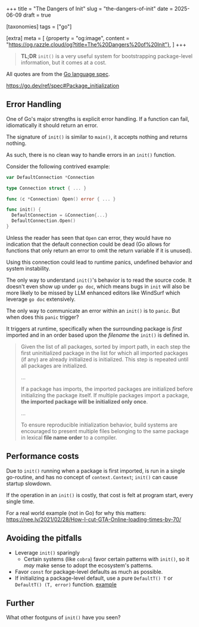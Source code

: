 +++
title = "The Dangers of Init"
slug = "the-dangers-of-init"
date = 2025-06-09
draft = true

[taxonomies]
tags = ["go"]

[extra]
meta = [
    {property = "og:image", content = "https://og.razzle.cloud/og?title=The%20Dangers%20of%20Init"},
]
+++

> **TL;DR** `init()` is a very useful system for bootstrapping package-level information, but it comes at a cost.

<!-- more -->

All quotes are from the [Go language spec](https://go.dev/ref/spec).

<https://go.dev/ref/spec#Package_initialization>

## Error Handling

One of Go's major strengths is explicit error handling. If a function can fail, idiomatically it should return an error.

The signature of `init()` is similar to `main()`, it accepts nothing and returns nothing.

As such, there is no clean way to handle errors in an `init()` function.

Consider the following contrived example:

```go
var DefaultConnection *Connection

type Connection struct { ... }

func (c *Connection) Open() error { ... }

func init() {
  DefaultConnection = &Connection{...}
  DefaultConnection.Open()
}
```

Unless the reader has seen that `Open` can error, they would have no indication that the default connection could be dead (Go allows for functions that only return an error to omit the return variable if it is unused).

Using this connection could lead to runtime panics, undefined behavior and system instability.

The only way to understand `init()`'s behavior is to read the source code. It doesn't even show up under `go doc`, which means bugs in `init` will also be more likely to be missed by LLM enhanced editors like WindSurf which leverage `go doc` extensively.

The only way to communicate an error within an `init()` is to `panic`. But when does this `panic` trigger?

It triggers at runtime, specifically when the surrounding package is _first_ imported and in an order based upon the _filename_ the `init()` is defined in.

> Given the list of all packages, sorted by import path, in each step the first uninitialized package in the list for which all imported packages (if any) are already initialized is initialized. This step is repeated until all packages are initialized.
>
> ...
>
> If a package has imports, the imported packages are initialized before initializing the package itself. If multiple packages import a package, __the imported package will be initialized only once__.
>
> ...
>
> To ensure reproducible initialization behavior, build systems are encouraged to present multiple files belonging to the same package in lexical __file name order__ to a compiler.

## Performance costs

Due to `init()` running when a package is first imported, is run in a single go-routine, and has no concept of `context.Context`; `init()` can cause startup slowdown.

If the operation in an `init()` is costly, that cost is felt at program start, every single time.

For a real world example (not in Go) for why this matters: <https://nee.lv/2021/02/28/How-I-cut-GTA-Online-loading-times-by-70/>

## Avoiding the pitfalls

- Leverage `init()` sparingly
  - Certain systems (like `cobra`) favor certain patterns with `init()`, so it _may_ make sense to adopt the ecosystem's patterns.
- Favor `const` for package-level defaults as much as possible.
- If initializing a package-level default, use a pure `DefaultT() T` or `DefaultT() (T, error)` function. [example](https://github.com/charmbracelet/log/blob/4dcdb75977075373f3eca87b2b7b75ed18af3c7d/styles.go#L43)

## Further

What other footguns of `init()` have you seen?
